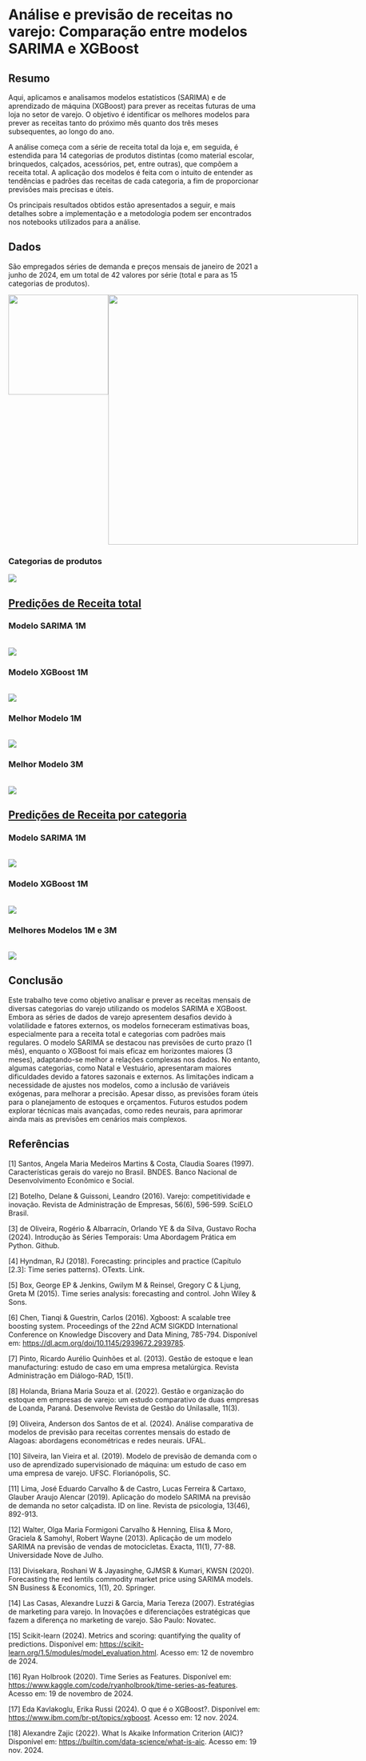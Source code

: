 # Análise e previsão de receitas no varejo: Comparação entre modelos SARIMA e XGBoost

## Resumo

Aqui, aplicamos e analisamos modelos estatísticos (SARIMA) e de aprendizado de máquina (XGBoost) para prever as receitas futuras de uma loja no setor de varejo. O objetivo é identificar os melhores modelos para prever as receitas tanto do próximo mês quanto dos três meses subsequentes, ao longo do ano.

A análise começa com a série de receita total da loja e, em seguida, é estendida para 14 categorias de produtos distintas (como material escolar, brinquedos, calçados, acessórios, pet, entre outras), que compõem a receita total. A aplicação dos modelos é feita com o intuito de entender as tendências e padrões das receitas de cada categoria, a fim de proporcionar previsões mais precisas e úteis.

Os principais resultados obtidos estão apresentados a seguir, e mais detalhes sobre a implementação e a metodologia podem ser encontrados nos notebooks utilizados para a análise.

## Dados
São empregados séries de demanda e preços mensais de janeiro de 2021 a junho de 2024, em um total de 42 valores por série (total e para as 15 categorias de produtos).
<div style="display: flex; justify-content: space-between;">
  <img src="https://raw.githubusercontent.com/jhonatan95w/SeriesTemporais-Varejo/e8a725030a39dd8e2ec3256d9f9c16fd91a64ff5/Images/Dados_ReceitaTotal.png" width="200">
  <img src="https://raw.githubusercontent.com/jhonatan95w/SeriesTemporais-Varejo/a012796bee12cf7e4c6dd5c6d175321aa64b4dd0/Images/Grafico_ReceitaTotal.png" width="500">
</div>

### Categorias de produtos

<div style="display: flex; justify-content: space-between;">
  <img src="https://raw.githubusercontent.com/jhonatan95w/SeriesTemporais-Varejo/6d4be082b6225f7d60975c7f2400c1d1183ff0fb/Images/categoriaProduto.png">
</div>

## [Predições de Receita total](//github.com/jhonatan95w/SeriesTemporais-Varejo/blob/main/SeriesTemporais_ReceitaTotal.ipynb)

### Modelo SARIMA 1M
<br>
<img src="https://raw.githubusercontent.com/jhonatan95w/SeriesTemporais-Varejo/6d4be082b6225f7d60975c7f2400c1d1183ff0fb/Images/Sarima1M_receitaTotal.png">
<br>

### Modelo XGBoost 1M
<br>
<img src="https://raw.githubusercontent.com/jhonatan95w/SeriesTemporais-Varejo/6d4be082b6225f7d60975c7f2400c1d1183ff0fb/Images/Xgboot1M_receitaTotal.png">
<br>

### Melhor Modelo 1M
<br>
<img src="https://raw.githubusercontent.com/jhonatan95w/SeriesTemporais-Varejo/6d4be082b6225f7d60975c7f2400c1d1183ff0fb/Images/melhorModelo1M.png">
<br>

### Melhor Modelo 3M
<br>
<img src="https://raw.githubusercontent.com/jhonatan95w/SeriesTemporais-Varejo/6d4be082b6225f7d60975c7f2400c1d1183ff0fb/Images/melhorModelo3M.png">
<br>

## [Predições de Receita por categoria](https://github.com/jhonatan95w/SeriesTemporais-Varejo/blob/main/SeriesTemporais_Categoria.ipynb)

### Modelo SARIMA 1M
<br>
<img src="https://raw.githubusercontent.com/jhonatan95w/SeriesTemporais-Varejo/6d4be082b6225f7d60975c7f2400c1d1183ff0fb/Images/Sarima1M_categorias.png">
<br>

### Modelo XGBoost 1M
<br>
<img src="https://raw.githubusercontent.com/jhonatan95w/SeriesTemporais-Varejo/6d4be082b6225f7d60975c7f2400c1d1183ff0fb/Images/XGBoost1M_categorias.png">
<br>

### Melhores Modelos 1M e 3M
<br>
<img src="https://raw.githubusercontent.com/jhonatan95w/SeriesTemporais-Varejo/934c1c1473371aa2d1b553822fadc3bd30650465/Images/melhoresModelo1M_3M.png">
<br>

## Conclusão

Este trabalho teve como objetivo analisar e prever as receitas mensais de diversas categorias do varejo utilizando os modelos SARIMA e XGBoost. Embora as séries de dados de varejo apresentem desafios devido à volatilidade e fatores externos, os modelos forneceram estimativas boas, especialmente para a receita total e categorias com padrões mais regulares. O modelo SARIMA se destacou nas previsões de curto prazo (1 mês), enquanto o XGBoost foi mais eficaz em horizontes maiores (3 meses), adaptando-se melhor a relações complexas nos dados. No entanto, algumas categorias, como Natal e Vestuário, apresentaram maiores dificuldades devido a fatores sazonais e externos. As limitações indicam a necessidade de ajustes nos modelos, como a inclusão de variáveis exógenas, para melhorar a precisão. Apesar disso, as previsões foram úteis para o planejamento de estoques e orçamentos. Futuros estudos podem explorar técnicas mais avançadas, como redes neurais, para aprimorar ainda mais as previsões em cenários mais complexos.

## Referências

[1] Santos, Angela Maria Medeiros Martins & Costa, Claudia Soares (1997). Características gerais do varejo no Brasil. BNDES. Banco Nacional de Desenvolvimento Econômico e Social.

[2] Botelho, Delane & Guissoni, Leandro (2016). Varejo: competitividade e inovação. Revista de Administração de Empresas, 56(6), 596-599. SciELO Brasil.

[3] de Oliveira, Rogério & Albarracín, Orlando YE & da Silva, Gustavo Rocha (2024). Introdução às Séries Temporais: Uma Abordagem Prática em Python. Github.

[4] Hyndman, RJ (2018). Forecasting: principles and practice (Capítulo [2.3]: Time series patterns). OTexts. Link.

[5] Box, George EP & Jenkins, Gwilym M & Reinsel, Gregory C & Ljung, Greta M (2015). Time series analysis: forecasting and control. John Wiley & Sons.

[6] Chen, Tianqi & Guestrin, Carlos (2016). Xgboost: A scalable tree boosting system. Proceedings of the 22nd ACM SIGKDD International Conference on Knowledge Discovery and Data Mining, 785-794. Disponível em: https://dl.acm.org/doi/10.1145/2939672.2939785.

[7] Pinto, Ricardo Aurélio Quinhões et al. (2013). Gestão de estoque e lean manufacturing: estudo de caso em uma empresa metalúrgica. Revista Administração em Diálogo-RAD, 15(1).

[8] Holanda, Briana Maria Souza et al. (2022). Gestão e organização do estoque em empresas de varejo: um estudo comparativo de duas empresas de Loanda, Paraná. Desenvolve Revista de Gestão do Unilasalle, 11(3).

[9] Oliveira, Anderson dos Santos de et al. (2024). Análise comparativa de modelos de previsão para receitas correntes mensais do estado de Alagoas: abordagens econométricas e redes neurais. UFAL.

[10] Silveira, Ian Vieira et al. (2019). Modelo de previsão de demanda com o uso de aprendizado supervisionado de máquina: um estudo de caso em uma empresa de varejo. UFSC. Florianópolis, SC.

[11] Lima, José Eduardo Carvalho & de Castro, Lucas Ferreira & Cartaxo, Glauber Araujo Alencar (2019). Aplicação do modelo SARIMA na previsão de demanda no setor calçadista. ID on line. Revista de psicologia, 13(46), 892-913.

[12] Walter, Olga Maria Formigoni Carvalho & Henning, Elisa & Moro, Graciela & Samohyl, Robert Wayne (2013). Aplicação de um modelo SARIMA na previsão de vendas de motocicletas. Exacta, 11(1), 77-88. Universidade Nove de Julho.

[13] Divisekara, Roshani W & Jayasinghe, GJMSR & Kumari, KWSN (2020). Forecasting the red lentils commodity market price using SARIMA models. SN Business & Economics, 1(1), 20. Springer.

[14] Las Casas, Alexandre Luzzi & Garcia, Maria Tereza (2007). Estratégias de marketing para varejo. In Inovações e diferenciações estratégicas que fazem a diferença no marketing de varejo. São Paulo: Novatec.

[15] Scikit-learn (2024). Metrics and scoring: quantifying the quality of predictions. Disponível em: https://scikit-learn.org/1.5/modules/model_evaluation.html. Acesso em: 12 de novembro de 2024.

[16] Ryan Holbrook (2020). Time Series as Features. Disponível em: https://www.kaggle.com/code/ryanholbrook/time-series-as-features. Acesso em: 19 de novembro de 2024.

[17] Eda Kavlakoglu, Erika Russi (2024). O que é o XGBoost?. Disponível em: https://www.ibm.com/br-pt/topics/xgboost. Acesso em: 12 nov. 2024.

[18] Alexandre Zajic (2022). What Is Akaike Information Criterion (AIC)? Disponível em: https://builtin.com/data-science/what-is-aic. Acesso em: 19 nov. 2024.







